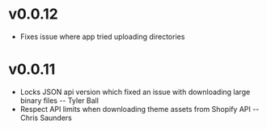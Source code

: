 # v0.0.12

* Fixes issue where app tried uploading directories

# v0.0.11

* Locks JSON api version which fixed an issue with downloading large binary files -- Tyler Ball
* Respect API limits when downloading theme assets from Shopify API -- Chris Saunders